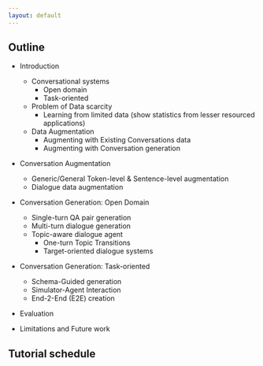 ```yaml
---
layout: default
---
```


## Outline
- Introduction
  - Conversational systems 
    - Open domain
    - Task-oriented
  - Problem of Data scarcity
    - Learning from limited data (show statistics from lesser resourced applications)
  - Data Augmentation
    - Augmenting with Existing Conversations data
    - Augmenting with Conversation generation

- Conversation Augmentation
  - Generic/General Token-level & Sentence-level augmentation
  - Dialogue data augmentation

- Conversation Generation: Open Domain
  - Single-turn QA pair generation
  - Multi-turn dialogue generation
  - Topic-aware dialogue agent
    - One-turn Topic Transitions
    - Target-oriented dialogue systems

- Conversation Generation: Task-oriented
  - Schema-Guided generation
  - Simulator-Agent Interaction
  - End-2-End (E2E) creation

- Evaluation
- Limitations and Future work


## Tutorial schedule

